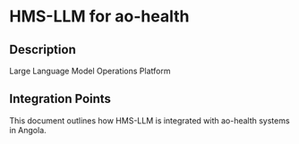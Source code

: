 # HMS-LLM for ao-health

## Description

Large Language Model Operations Platform

## Integration Points

This document outlines how HMS-LLM is integrated with ao-health systems in Angola.
